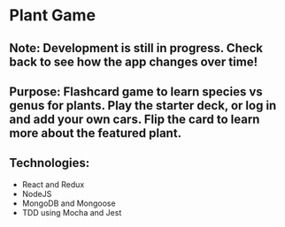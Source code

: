 # Plant Game

## Note: Development is still in progress. Check back to see how the app changes over time!

## Purpose: Flashcard game to learn species vs genus for plants. Play the starter deck, or log in and add your own cars. Flip the card to learn more about the featured plant.

## Technologies:

* React and Redux
* NodeJS
* MongoDB and Mongoose
* TDD using Mocha and Jest
